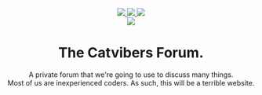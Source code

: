 <div align="center">
  <a href="https://www.codefactor.io/repository/github/catvibers/catvibers.github.io">
    <img src="https://img.shields.io/codefactor/grade/github/catvibers/catvibers.github.io?style=for-the-badge">
  </a>
  <a href="https://app.netlify.com/sites/catvibers/deploys"> 
    <img src="https://img.shields.io/netlify/be4fe129-6cb6-4e35-8463-b7244bdc8ba7?style=for-the-badge">
  </a>
  <a href="https://github.com/Catvibers/catvibers.github.io/blob/main/LICENSE">
    <img src="https://img.shields.io/github/license/catvibers/catvibers.github.io?style=for-the-badge">
  </a><br>
  <a href="https://github.com/Catvibers/catvibers.github.io/network/members">
    <img src="https://img.shields.io/github/forks/Catviber/catvibers.github.io?style=for-the-badge">
  </a>
<h1>The Catvibers Forum.</h1>
<p>A private forum that we're going to use to discuss many things.<br>
Most of us are inexperienced coders. As such, this will be a terrible website.</p>
</div>
